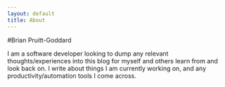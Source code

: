 ```yaml
---
layout: default
title: About
---
```


#Brian Pruitt-Goddard

I am a software developer looking to dump any relevant thoughts/experiences into this blog for myself and others learn from and look back on. I write about things I am currently working on, and any productivity/automation tools I come across.